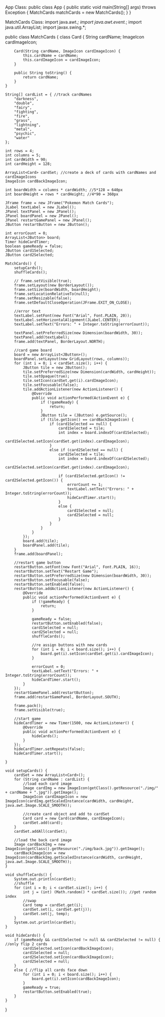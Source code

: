 App Class:
public class App {
    public static void main(String[] args) throws Exception {
        MatchCards matchCards = new MatchCards();
    }
}


MatchCards Class:
import java.awt.*;
import java.awt.event.*;
import java.util.ArrayList;
import javax.swing.*;

public class MatchCards {
    class Card {
        String cardName;
        ImageIcon cardImageIcon;

        Card(String cardName, ImageIcon cardImageIcon) {
            this.cardName = cardName;
            this.cardImageIcon = cardImageIcon;
        }

        public String toString() {
            return cardName;
        }
    }

    String[] cardList = { //track cardNames
        "darkness",
        "double",
        "fairy",
        "fighting",
        "fire",
        "grass",
        "lightning",
        "metal",
        "psychic",
        "water"
    };

    int rows = 4;
    int columns = 5;
    int cardWidth = 90;
    int cardHeight = 128;

    ArrayList<Card> cardSet; //create a deck of cards with cardNames and cardImageIcons
    ImageIcon cardBackImageIcon;

    int boardWidth = columns * cardWidth; //5*128 = 640px
    int boardHeight = rows * cardHeight; //4*90 = 360px

    JFrame frame = new JFrame("Pokemon Match Cards");
    JLabel textLabel = new JLabel();
    JPanel textPanel = new JPanel();
    JPanel boardPanel = new JPanel();
    JPanel restartGamePanel = new JPanel();
    JButton restartButton = new JButton();

    int errorCount = 0;
    ArrayList<JButton> board;
    Timer hideCardTimer;
    boolean gameReady = false;
    JButton card1Selected;
    JButton card2Selected;
    
    MatchCards() {
        setupCards();
        shuffleCards();

        // frame.setVisible(true);
        frame.setLayout(new BorderLayout());
        frame.setSize(boardWidth, boardHeight);
        frame.setLocationRelativeTo(null);
        frame.setResizable(false);
        frame.setDefaultCloseOperation(JFrame.EXIT_ON_CLOSE);

        //error text
        textLabel.setFont(new Font("Arial", Font.PLAIN, 20));
        textLabel.setHorizontalAlignment(JLabel.CENTER);
        textLabel.setText("Errors: " + Integer.toString(errorCount));

        textPanel.setPreferredSize(new Dimension(boardWidth, 30));
        textPanel.add(textLabel);
        frame.add(textPanel, BorderLayout.NORTH);

        //card game board
        board = new ArrayList<JButton>();
        boardPanel.setLayout(new GridLayout(rows, columns));
        for (int i = 0; i < cardSet.size(); i++) {
            JButton tile = new JButton();
            tile.setPreferredSize(new Dimension(cardWidth, cardHeight));
            tile.setOpaque(true);
            tile.setIcon(cardSet.get(i).cardImageIcon);
            tile.setFocusable(false);
            tile.addActionListener(new ActionListener() {
                @Override
                public void actionPerformed(ActionEvent e) {
                    if (!gameReady) {
                        return;
                    }
                    JButton tile = (JButton) e.getSource();
                    if (tile.getIcon() == cardBackImageIcon) {
                        if (card1Selected == null) {
                            card1Selected = tile;
                            int index = board.indexOf(card1Selected);
                            card1Selected.setIcon(cardSet.get(index).cardImageIcon);
                        }
                        else if (card2Selected == null) {
                            card2Selected = tile;
                            int index = board.indexOf(card2Selected);
                            card2Selected.setIcon(cardSet.get(index).cardImageIcon);

                            if (card1Selected.getIcon() != card2Selected.getIcon()) {
                                errorCount += 1;
                                textLabel.setText("Errors: " + Integer.toString(errorCount));
                                hideCardTimer.start();
                            }
                            else {
                                card1Selected = null;
                                card2Selected = null;
                            }
                        }
                    }
                }
            });
            board.add(tile);
            boardPanel.add(tile);
        }
        frame.add(boardPanel);

        //restart game button
        restartButton.setFont(new Font("Arial", Font.PLAIN, 16));
        restartButton.setText("Restart Game");
        restartButton.setPreferredSize(new Dimension(boardWidth, 30));
        restartButton.setFocusable(false);
        restartButton.setEnabled(false);
        restartButton.addActionListener(new ActionListener() {
            @Override
            public void actionPerformed(ActionEvent e) {
                if (!gameReady) {
                    return;
                }

                gameReady = false;
                restartButton.setEnabled(false);
                card1Selected = null;
                card2Selected = null;
                shuffleCards();

                //re assign buttons with new cards
                for (int i = 0; i < board.size(); i++) {
                    board.get(i).setIcon(cardSet.get(i).cardImageIcon);
                }

                errorCount = 0;
                textLabel.setText("Errors: " + Integer.toString(errorCount));
                hideCardTimer.start();
            }
        });
        restartGamePanel.add(restartButton);
        frame.add(restartGamePanel, BorderLayout.SOUTH);

        frame.pack();
        frame.setVisible(true);

        //start game
        hideCardTimer = new Timer(1500, new ActionListener() {
            @Override
            public void actionPerformed(ActionEvent e) {
                hideCards();
            }
        });
        hideCardTimer.setRepeats(false);
        hideCardTimer.start();

    }

    void setupCards() {
        cardSet = new ArrayList<Card>();
        for (String cardName : cardList) {
            //load each card image
            Image cardImg = new ImageIcon(getClass().getResource("./img/" + cardName + ".jpg")).getImage();
            ImageIcon cardImageIcon = new ImageIcon(cardImg.getScaledInstance(cardWidth, cardHeight, java.awt.Image.SCALE_SMOOTH));

            //create card object and add to cardSet
            Card card = new Card(cardName, cardImageIcon);
            cardSet.add(card);
        }
        cardSet.addAll(cardSet);

        //load the back card image
        Image cardBackImg = new ImageIcon(getClass().getResource("./img/back.jpg")).getImage();
        cardBackImageIcon = new ImageIcon(cardBackImg.getScaledInstance(cardWidth, cardHeight, java.awt.Image.SCALE_SMOOTH));
    }

    void shuffleCards() {
        System.out.println(cardSet);
        //shuffle
        for (int i = 0; i < cardSet.size(); i++) {
            int j = (int) (Math.random() * cardSet.size()); //get random index
            //swap
            Card temp = cardSet.get(i);
            cardSet.set(i, cardSet.get(j));
            cardSet.set(j, temp);
        }
        System.out.println(cardSet);
    }

    void hideCards() {
        if (gameReady && card1Selected != null && card2Selected != null) { //only flip 2 cards
            card1Selected.setIcon(cardBackImageIcon);
            card1Selected = null;
            card2Selected.setIcon(cardBackImageIcon);
            card2Selected = null;
        }
        else { //flip all cards face down
            for (int i = 0; i < board.size(); i++) {
                board.get(i).setIcon(cardBackImageIcon);
            }
            gameReady = true;
            restartButton.setEnabled(true);
        }
    }
}
